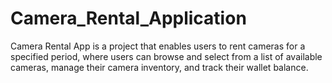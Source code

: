 # Camera_Rental_Application
Camera Rental App is a project that enables users to rent cameras for a specified period, where users can browse and select from a list of available cameras, manage their camera inventory, and track their wallet balance.
